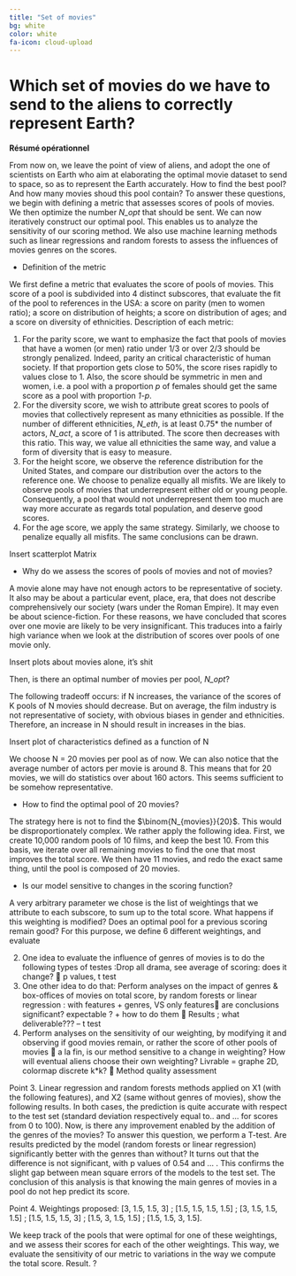 ```yaml
---
title: "Set of movies"
bg: white
color: white
fa-icon: cloud-upload
---
```


# Which set of movies do we have to send to the aliens to correctly represent Earth?

**Résumé opérationnel**

From now on, we leave the point of view of aliens, and adopt the one of scientists on Earth who aim at elaborating the optimal movie dataset to send to space, so as to represent the Earth accurately. How to find the best pool? And how many movies shoud this pool contain?
To answer these questions, we begin with defining a metric that assesses scores of pools of movies. We then optimize the number *N_opt* that should be sent. We can now iteratively construct our optimal pool. This enables us to analyze the sensitivity of our scoring method. We also use machine learning methods such as linear regressions and random forests to assess the influences of movies genres on the scores.

* Definition of the metric

We first define a metric that evaluates the score of pools of movies. This score of a pool is subdivided into 4 distinct subscores, that evaluate the fit of the pool to references in the USA: a score on parity (men to women ratio); a score on distribution of heights; a score on distribution of ages; and a score on diversity of ethnicities.
Description of each metric:
1.	For the parity score, we want to emphasize the fact that pools of movies that have a women (or men) ratio under 1/3 or over 2/3 should be strongly penalized. Indeed, parity an critical characteristic of human society. If that proportion gets close to 50%, the score rises rapidly to values close to 1. Also, the score should be symmetric in men and women, i.e. a pool with a proportion *p* of females should get the same score as a pool with proportion *1-p*.
2.	For the diversity score, we wish to attribute great scores to pools of movies that collectively represent as many ethnicities as possible. If the number of different ethnicities, *N_eth*, is at least 0.75* the number of actors, *N_act*, a score of 1 is attributed. The score then decreases with this ratio. This way, we value all ethnicities the same way, and value a form of diversity that is easy to measure.
3. For the height score, we observe the reference distribution for the United States, and compare our distribution over the actors to the reference one. We choose to penalize equally all misfits. We are likely to observe pools of movies that underrepresent either old or young people. Consequently, a pool that would not underrepresent them too much are way more accurate as regards total population, and deserve good scores.
4. For the age score, we apply the same strategy. Similarly, we choose to penalize equally all misfits. The same conclusions can be drawn.


Insert scatterplot Matrix

* Why do we assess the scores of pools of movies and not of movies?

A movie alone may have not enough actors to be representative of society. It also may be about a particular event, place, era, that does not describe comprehensively our society (wars under the Roman Empire). It may even be about science-fiction. For these reasons, we have concluded that scores over one movie are likely to be very insignificant. 
This traduces into a fairly high variance when we look at the distribution of scores over pools of one movie only. 

Insert plots about movies alone, it’s shit

Then, is there an optimal number of movies per pool, 
*N_opt*?

The following tradeoff occurs: if N increases, the variance of the scores of K pools of N movies should decrease. But on average, the film industry is not representative of society, with obvious biases in gender and ethnicities. Therefore, an increase in N should result in increases in the bias.

Insert plot of characteristics defined as a function of N


We choose N = 20 movies per pool as of now. We can also notice that the average number of actors per movie is around 8. This means that for 20 movies, we will do statistics over about 160 actors. This seems sufficient to be somehow representative.


* How to find the optimal pool of 20 movies?

The strategy here is not to find the $\binom{N_{movies}}{20}$. This would be disproportionately complex. We rather apply the following idea. First, we create 10,000 random pools of 10 films, and keep the best 10. From this basis, we iterate over all remaining movies to find the one that most improves the total score. We then have 11 movies, and redo the exact same thing, until the pool is composed of 20 movies.

* Is our model sensitive to changes in the scoring function?

A very arbitrary parameter we chose is the list of weightings that we attribute to each subscore, to sum up to the total score. What happens if this weighting is modified? Does an optimal pool for a previous scoring remain good? For this purpose, we define 6 different weightings, and evaluate 


2.	One idea to evaluate the influence of genres of movies is to do the following types of testes :Drop all drama, see average of scoring: does it change?  p values, t test
3.	One other idea to do that: Perform analyses on the impact of genres & box-offices of movies on total score, by random forests or linear regression : with features + genres, VS only features are conclusions significant? expectable ? + how to do them  Results ; what deliverable??? – t test
4.	Perform analyses on the sensitivity of our weighting, by modifying it and observing if good movies remain, or rather the score of other pools of movies  a la fin, is our method sensitive to a change in weighting? How will eventual aliens choose their own weighting? Livrable = graphe 2D, colormap discrete k*k?  Method quality assessment


Point 3. Linear regression and random forests methods applied on X1 (with the following features), and X2 (same without genres of movies), show the following results. In both cases, the prediction is quite accurate with respect to the test set (standard deviation respectively equal to.. and … for scores from 0 to 100). Now, is there any improvement enabled by the addition of the genres of the movies? To answer this question, we perform a T-test. Are results predicted by the model (random forests or linear regression) significantly better with the genres than without? It turns out that the difference is not significant, with p values of 0.54 and … . This confirms the slight gap between mean square errors of the models to the test set. The conclusion of this analysis is that knowing the main genres of movies in a pool do not hep predict its score.


Point 4. Weightings proposed: [3, 1.5, 1.5, 3] ; [1.5, 1.5, 1.5, 1.5] ; [3, 1.5, 1.5, 1.5] ; [1.5, 1.5, 1.5, 3] ; [1.5, 3, 1.5, 1.5] ; [1.5, 1.5, 3, 1.5]. 

We keep track of the pools that were optimal for one of these weightings, and we assess their scores for each of the other weightings. This way, we evaluate the sensitivity of our metric to variations in the way we compute the total score. 
Result. ?


